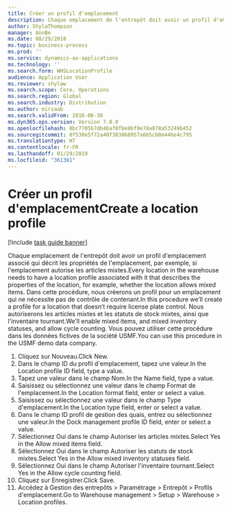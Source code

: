 ```yaml
---
title: Créer un profil d'emplacement
description: Chaque emplacement de l'entrepôt doit avoir un profil d'emplacement associé qui décrit les propriétés de l'emplacement, par exemple, si l'emplacement autorise les articles mixtes.
author: ShylaThompson
manager: AnnBe
ms.date: 08/29/2018
ms.topic: business-process
ms.prod: ''
ms.service: dynamics-ax-applications
ms.technology: ''
ms.search.form: WHSLocationProfile
audience: Application User
ms.reviewer: shylaw
ms.search.scope: Core, Operations
ms.search.region: Global
ms.search.industry: Distribution
ms.author: mirzaab
ms.search.validFrom: 2016-06-30
ms.dyn365.ops.version: Version 7.0.0
ms.openlocfilehash: 8bc7705b7db46af8fbe8bf9e78a878a53249b452
ms.sourcegitcommit: 0f530e5f72a40f383868957a6b5cb0e446e4c795
ms.translationtype: HT
ms.contentlocale: fr-FR
ms.lasthandoff: 01/29/2019
ms.locfileid: "361381"
---
```

# <a name="create-a-location-profile"></a><span data-ttu-id="a8d61-103">Créer un profil d'emplacement</span><span class="sxs-lookup"><span data-stu-id="a8d61-103">Create a location profile</span></span>

[!include [task guide banner](../../includes/task-guide-banner.md)]

<span data-ttu-id="a8d61-104">Chaque emplacement de l'entrepôt doit avoir un profil d'emplacement associé qui décrit les propriétés de l'emplacement, par exemple, si l'emplacement autorise les articles mixtes.</span><span class="sxs-lookup"><span data-stu-id="a8d61-104">Every location in the warehouse needs to have a location profile associated with it that describes the properties of the location, for example, whether the location allows mixed items.</span></span> <span data-ttu-id="a8d61-105">Dans cette procédure, nous créerons un profil pour un emplacement qui ne nécessite pas de contrôle de contenant.</span><span class="sxs-lookup"><span data-stu-id="a8d61-105">In this procedure we’ll create a profile for a location that doesn’t require license plate control.</span></span> <span data-ttu-id="a8d61-106">Nous autoriserons les articles mixtes et les statuts de stock mixtes, ainsi que l'inventaire tournant.</span><span class="sxs-lookup"><span data-stu-id="a8d61-106">We’ll enable mixed items, and mixed inventory statuses, and allow cycle counting.</span></span> <span data-ttu-id="a8d61-107">Vous pouvez utiliser cette procédure dans les données fictives de la société USMF.</span><span class="sxs-lookup"><span data-stu-id="a8d61-107">You can use this procedure in the USMF demo data company.</span></span>

1. <span data-ttu-id="a8d61-108">Cliquez sur Nouveau.</span><span class="sxs-lookup"><span data-stu-id="a8d61-108">Click New.</span></span>
2. <span data-ttu-id="a8d61-109">Dans le champ ID du profil d'emplacement, tapez une valeur.</span><span class="sxs-lookup"><span data-stu-id="a8d61-109">In the Location profile ID field, type a value.</span></span>
3. <span data-ttu-id="a8d61-110">Tapez une valeur dans le champ Nom.</span><span class="sxs-lookup"><span data-stu-id="a8d61-110">In the Name field, type a value.</span></span>
4. <span data-ttu-id="a8d61-111">Saisissez ou sélectionnez une valeur dans le champ Format de l'emplacement.</span><span class="sxs-lookup"><span data-stu-id="a8d61-111">In the Location format field, enter or select a value.</span></span>
5. <span data-ttu-id="a8d61-112">Saisissez ou sélectionnez une valeur dans le champ Type d'emplacement.</span><span class="sxs-lookup"><span data-stu-id="a8d61-112">In the Location type field, enter or select a value.</span></span>
6. <span data-ttu-id="a8d61-113">Dans le champ ID profil de gestion des quais, entrez ou sélectionnez une valeur.</span><span class="sxs-lookup"><span data-stu-id="a8d61-113">In the Dock management profile ID field, enter or select a value.</span></span>
7. <span data-ttu-id="a8d61-114">Sélectionnez Oui dans le champ Autoriser les articles mixtes.</span><span class="sxs-lookup"><span data-stu-id="a8d61-114">Select Yes in the Allow mixed items field.</span></span>
8. <span data-ttu-id="a8d61-115">Sélectionnez Oui dans le champ Autoriser les statuts de stock mixtes.</span><span class="sxs-lookup"><span data-stu-id="a8d61-115">Select Yes in the Allow mixed  inventory statuses field.</span></span>
9. <span data-ttu-id="a8d61-116">Sélectionnez Oui dans le champ Autoriser l'inventaire tournant.</span><span class="sxs-lookup"><span data-stu-id="a8d61-116">Select Yes in the Allow cycle counting field.</span></span>
10. <span data-ttu-id="a8d61-117">Cliquez sur Enregistrer.</span><span class="sxs-lookup"><span data-stu-id="a8d61-117">Click Save.</span></span>
11. <span data-ttu-id="a8d61-118">Accédez à Gestion des entrepôts > Paramétrage > Entrepôt > Profils d'emplacement.</span><span class="sxs-lookup"><span data-stu-id="a8d61-118">Go to Warehouse management > Setup > Warehouse > Location profiles.</span></span>

